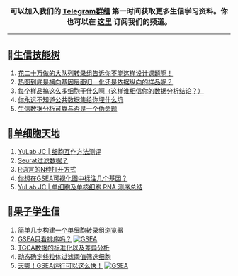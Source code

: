 
<h3 align="center">
  可以加入我们的 <a href="https://t.me/BioInfoTalk">Telegram群组</a> 第一时间获取更多生信学习资料。你也可以在 <a href="https://bioinforss-channel.vercel.app/">这里</a> 订阅我们的频道。
</h3>

------------------

## 📝[生信技能树](https://github.com/ixxmu/mp_duty/issues?q=label%3A%E7%94%9F%E4%BF%A1%E6%8A%80%E8%83%BD%E6%A0%91+is%3Aclosed)
<!-- 1issueTable -->

1. [花二十万做的大队列转录组告诉你不能这样设计课题啊！](https://github.com/ixxmu/mp_duty/issues/5420) 
2. [热图到底是横向基因层面归一化还是依据纵向的样品呢？](https://github.com/ixxmu/mp_duty/issues/5394) 
3. [每个样品搞这么多细胞干什么啊（这样谁相信你的数据分析结论？）](https://github.com/ixxmu/mp_duty/issues/5393) 
4. [你永远不知道公共数据集给你埋什么坑](https://github.com/ixxmu/mp_duty/issues/5392) 
5. [生信数据分析可靠与否是一个伪命题](https://github.com/ixxmu/mp_duty/issues/5355) 
<!-- 1issueTable -->
## 📝[单细胞天地](https://github.com/ixxmu/mp_duty/issues?q=label%3A%E5%8D%95%E7%BB%86%E8%83%9E%E5%A4%A9%E5%9C%B0+is%3Aclosed)
<!-- 2issueTable -->

1. [YuLab JC | 细胞互作方法测评](https://github.com/ixxmu/mp_duty/issues/5383) 
2. [Seurat过滤数据？](https://github.com/ixxmu/mp_duty/issues/5376) 
3. [R语言的N种打开方式](https://github.com/ixxmu/mp_duty/issues/5300) 
4. [你想在GSEA可视化图中标注几个基因？](https://github.com/ixxmu/mp_duty/issues/5242) 
5. [YuLab JC | 单细胞及单核细胞 RNA 测序总结](https://github.com/ixxmu/mp_duty/issues/4934) 
<!-- 2issueTable -->

## 📝[果子学生信](https://github.com/ixxmu/mp_duty/issues?q=label%3A%E6%9E%9C%E5%AD%90%E5%AD%A6%E7%94%9F%E4%BF%A1+is%3Aclosed)
<!-- 3issueTable -->

1. [简单几步构建一个单细胞转录组浏览器](https://github.com/ixxmu/mp_duty/issues/5103) 
2. [GSEA只看排序吗？](https://github.com/ixxmu/mp_duty/issues/4920) [![GSEA](https://img.shields.io/github/labels/ixxmu/mp_duty/GSEA)](https://github.com/ixxmu/mp_duty/labels/GSEA)
3. [TGCA数据的标准化以及差异分析](https://github.com/ixxmu/mp_duty/issues/4829) 
4. [动态确定线粒体过滤阈值筛选细胞](https://github.com/ixxmu/mp_duty/issues/4754) 
5. [天哪！GSEA运行可以这么快！](https://github.com/ixxmu/mp_duty/issues/4602) [![GSEA](https://img.shields.io/github/labels/ixxmu/mp_duty/GSEA)](https://github.com/ixxmu/mp_duty/labels/GSEA)
<!-- 3issueTable -->
